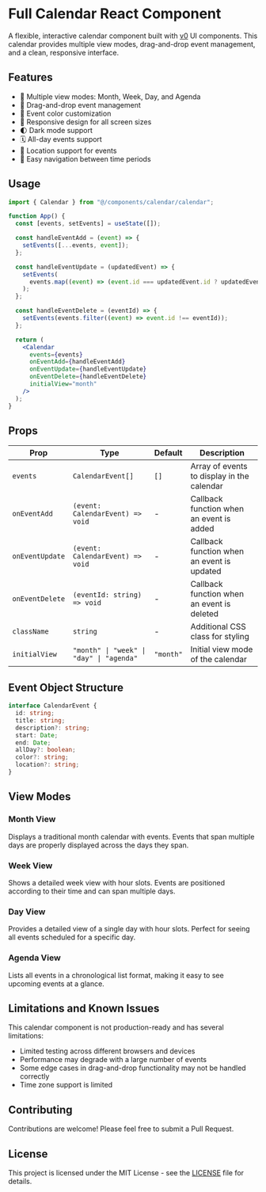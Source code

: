 # Full Calendar React Component

A flexible, interactive calendar component built with [v0](https://v0.dev/) UI components. This calendar provides multiple view modes, drag-and-drop event management, and a clean, responsive interface.

## Features

- 📅 Multiple view modes: Month, Week, Day, and Agenda
- 🔄 Drag-and-drop event management
- 🎨 Event color customization
- 📱 Responsive design for all screen sizes
- 🌓 Dark mode support
- 🗓️ All-day events support
- 📍 Location support for events
- 🔄 Easy navigation between time periods


## Usage

```jsx
import { Calendar } from "@/components/calendar/calendar";

function App() {
  const [events, setEvents] = useState([]);

  const handleEventAdd = (event) => {
    setEvents([...events, event]);
  };

  const handleEventUpdate = (updatedEvent) => {
    setEvents(
      events.map((event) => (event.id === updatedEvent.id ? updatedEvent : event))
    );
  };

  const handleEventDelete = (eventId) => {
    setEvents(events.filter((event) => event.id !== eventId));
  };

  return (
    <Calendar
      events={events}
      onEventAdd={handleEventAdd}
      onEventUpdate={handleEventUpdate}
      onEventDelete={handleEventDelete}
      initialView="month"
    />
  );
}
```

## Props

| Prop | Type | Default | Description |
|------|------|---------|-------------|
| `events` | `CalendarEvent[]` | `[]` | Array of events to display in the calendar |
| `onEventAdd` | `(event: CalendarEvent) => void` | - | Callback function when an event is added |
| `onEventUpdate` | `(event: CalendarEvent) => void` | - | Callback function when an event is updated |
| `onEventDelete` | `(eventId: string) => void` | - | Callback function when an event is deleted |
| `className` | `string` | - | Additional CSS class for styling |
| `initialView` | `"month" \| "week" \| "day" \| "agenda"` | `"month"` | Initial view mode of the calendar |

## Event Object Structure

```typescript
interface CalendarEvent {
  id: string;
  title: string;
  description?: string;
  start: Date;
  end: Date;
  allDay?: boolean;
  color?: string;
  location?: string;
}
```

## View Modes

### Month View
Displays a traditional month calendar with events. Events that span multiple days are properly displayed across the days they span.

### Week View
Shows a detailed week view with hour slots. Events are positioned according to their time and can span multiple days.

### Day View
Provides a detailed view of a single day with hour slots. Perfect for seeing all events scheduled for a specific day.

### Agenda View
Lists all events in a chronological list format, making it easy to see upcoming events at a glance.


## Limitations and Known Issues

This calendar component is not production-ready and has several limitations:

- Limited testing across different browsers and devices
- Performance may degrade with a large number of events
- Some edge cases in drag-and-drop functionality may not be handled correctly
- Time zone support is limited

## Contributing

Contributions are welcome! Please feel free to submit a Pull Request.

## License

This project is licensed under the MIT License - see the [LICENSE](LICENSE) file for details.
